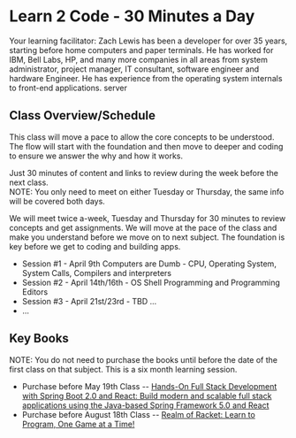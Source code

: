 <!DOCTYPE html>
<html lang="en">
<head>
    <meta charset="UTF-8">
    <title>Learn 2 Code - 30 Minutes a Day</title>
</head>
<body>
<h1>Learn 2 Code - 30 Minutes a Day</h1>
<p>Your learning facilitator:
    Zach Lewis has been a developer for over 35 years, starting before home computers and paper terminals.
    He has worked for IBM, Bell Labs, HP, and many more companies in all areas from system administrator, project manager, IT consultant, software engineer and hardware Engineer.
    He has experience from the operating system internals to front-end applications.
    server
</p>
<h2>Class Overview/Schedule</h2>
<P>This class will move a pace to allow the core concepts to be understood.
The flow will start with the foundation and then move to deeper and coding to ensure we answer the why and how it works.
</P>
<P>Just 30 minutes of content and links to review during the week before the next class.
    <BR>NOTE:  You only need to meet on either Tuesday or Thursday, the same info will be covered both days.
</P>
We will meet twice a-week, Tuesday and Thursday for 30 minutes to review concepts and get assignments.  We will move at the pace of
the class and make you understand before we move on to next subject.  The foundation is key before we get to coding and building apps.

<UL>
    <LI>Session #1</a> - April 9th Computers are Dumb - CPU, Operating System, System Calls, Compilers and interpreters</LI>
    <LI>Session #2 - April 14th/16th - OS Shell Programming and Programming Editors</LI>
    <LI>Session #3 - April 21st/23rd - TBD ... </LI>
    <LI> ...</LI>
</UL>

<h2>Key Books</h2>
NOTE: You do not need to purchase the books until before the date of the first class on that subject.  This is a six month learning session.
<UL>
    <LI>Purchase before May 19th Class -- <a href="https://www.amazon.com/Hands-Stack-Development-Spring-React-dp-1789138086/dp/1789138086">Hands-On Full Stack Development with Spring Boot 2.0 and React: Build modern and scalable full stack applications using the Java-based Spring Framework 5.0 and React</a></LI>
    <LI>Purchase before August 18th Class -- <a href="https://www.amazon.com/Realm-Racket-Learn-Program-Game/dp/1593274912">Realm of Racket: Learn to Program, One Game at a Time!</a></LI>
</UL>
</body>
</html>

